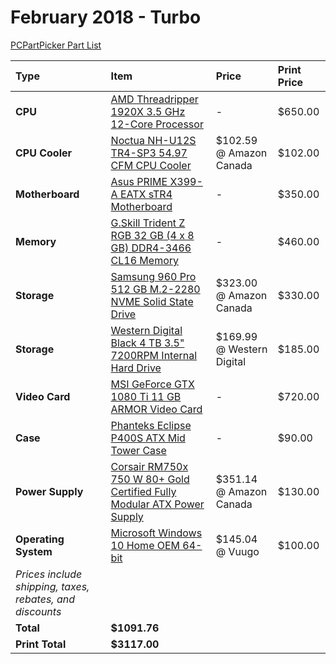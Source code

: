 # February 2018 - Turbo

[PCPartPicker Part List](https://ca.pcpartpicker.com/list/BwGn9r)

Type|Item|Price|Print Price
:----|:----|:----|:----
**CPU** | [AMD Threadripper 1920X 3.5 GHz 12-Core Processor](https://ca.pcpartpicker.com/product/cRDzK8/amd-threadripper-1920x-35ghz-12-core-processor-yd192xa8aewof) |- |$650.00
**CPU Cooler** | [Noctua NH-U12S TR4-SP3 54.97 CFM CPU Cooler](https://ca.pcpartpicker.com/product/NDtWGX/noctua-nh-u12s-tr4-sp3-934-cfm-cpu-cooler-nh-u12s-tr4-sp3) | $102.59 @ Amazon Canada |$102.00
**Motherboard** | [Asus PRIME X399-A EATX sTR4 Motherboard](https://ca.pcpartpicker.com/product/wMjWGX/asus-prime-x399-a-eatx-tr4-motherboard-prime-x399-a) |- |$350.00
**Memory** | [G.Skill Trident Z RGB 32 GB (4 x 8 GB) DDR4-3466 CL16 Memory](https://ca.pcpartpicker.com/product/mPNypg/gskill-tridentz-rgb-32gb-4-x-8gb-ddr4-3466-memory-f4-3466c16q-32gtzr) |- |$460.00
**Storage** | [Samsung 960 Pro 512 GB M.2-2280 NVME Solid State Drive](https://ca.pcpartpicker.com/product/TstWGX/samsung-960-pro-512gb-m2-2280-solid-state-drive-mz-v6p512bw) | $323.00 @ Amazon Canada |$330.00
**Storage** | [Western Digital Black 4 TB 3.5" 7200RPM Internal Hard Drive](https://ca.pcpartpicker.com/product/dGHRsY/western-digital-black-4tb-35-7200rpm-internal-hard-drive-wd4005fzbx) | $169.99 @ Western Digital |$185.00
**Video Card** | [MSI GeForce GTX 1080 Ti 11 GB ARMOR Video Card](https://ca.pcpartpicker.com/product/7xKhP6/msi-geforce-gtx-1080-ti-11gb-armor-video-card-geforce-gtx-1080-ti-armor-11g-oc) |- |$720.00
**Case** | [Phanteks Eclipse P400S ATX Mid Tower Case](https://ca.pcpartpicker.com/product/gmJkcf/phanteks-eclipse-p400s-tempered-glass-atx-mid-tower-case-ph-ec416pstg_wt) |- |$90.00
**Power Supply** | [Corsair RM750x 750 W 80+ Gold Certified Fully Modular ATX Power Supply](https://ca.pcpartpicker.com/product/9q38TW/corsair-power-supply-cp9020092na) | $351.14 @ Amazon Canada |$130.00
**Operating System** | [Microsoft Windows 10 Home OEM 64-bit](https://ca.pcpartpicker.com/product/wtgPxr/microsoft-os-kw900140) | $145.04 @ Vuugo |$100.00
 | *Prices include shipping, taxes, rebates, and discounts* |
 | **Total** | **$1091.76**
 | **Print Total** | **$3117.00**
